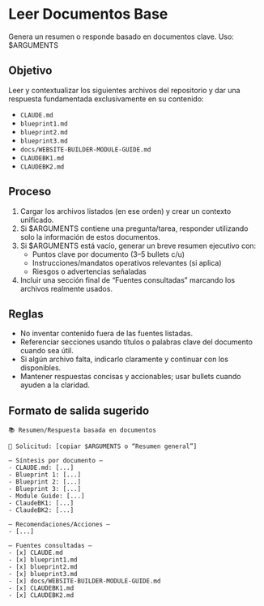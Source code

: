 # Leer Documentos Base

Genera un resumen o responde basado en documentos clave. Uso: $ARGUMENTS

## Objetivo
Leer y contextualizar los siguientes archivos del repositorio y dar una respuesta fundamentada exclusivamente en su contenido:
- `CLAUDE.md`
- `blueprint1.md`
- `blueprint2.md`
- `blueprint3.md`
- `docs/WEBSITE-BUILDER-MODULE-GUIDE.md`
- `CLAUDEBK1.md`
- `CLAUDEBK2.md`

## Proceso
1. Cargar los archivos listados (en ese orden) y crear un contexto unificado.
2. Si $ARGUMENTS contiene una pregunta/tarea, responder utilizando solo la información de estos documentos.
3. Si $ARGUMENTS está vacío, generar un breve resumen ejecutivo con:
   - Puntos clave por documento (3–5 bullets c/u)
   - Instrucciones/mandatos operativos relevantes (si aplica)
   - Riesgos o advertencias señaladas
4. Incluir una sección final de “Fuentes consultadas” marcando los archivos realmente usados.

## Reglas
- No inventar contenido fuera de las fuentes listadas.
- Referenciar secciones usando títulos o palabras clave del documento cuando sea útil.
- Si algún archivo falta, indicarlo claramente y continuar con los disponibles.
- Mantener respuestas concisas y accionables; usar bullets cuando ayuden a la claridad.

## Formato de salida sugerido
```
📚 Resumen/Respuesta basada en documentos

🎯 Solicitud: [copiar $ARGUMENTS o “Resumen general”]

— Síntesis por documento —
- CLAUDE.md: [...]
- Blueprint 1: [...]
- Blueprint 2: [...]
- Blueprint 3: [...]
- Module Guide: [...]
- ClaudeBK1: [...]
- ClaudeBK2: [...]

— Recomendaciones/Acciones —
- [...]

— Fuentes consultadas —
- [x] CLAUDE.md
- [x] blueprint1.md
- [x] blueprint2.md
- [x] blueprint3.md
- [x] docs/WEBSITE-BUILDER-MODULE-GUIDE.md
- [x] CLAUDEBK1.md
- [x] CLAUDEBK2.md
```

